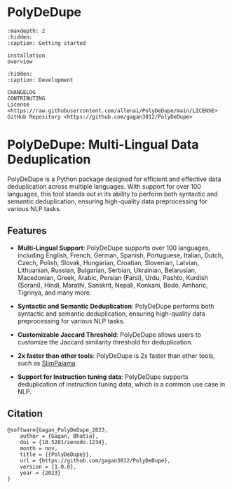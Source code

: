 # **PolyDeDupe**

```{toctree}
:maxdepth: 2
:hidden:
:caption: Getting started

installation
overview
```

```{toctree}
:hidden:
:caption: Development

CHANGELOG
CONTRIBUTING
License <https://raw.githubusercontent.com/allenai/PolyDeDupe/main/LICENSE>
GitHub Repository <https://github.com/gagan3012/PolyDeDupe>
```

# PolyDeDupe: Multi-Lingual Data Deduplication

PolyDeDupe is a Python package designed for efficient and effective data deduplication across multiple languages. With support for over 100 languages, this tool stands out in its ability to perform both syntactic and semantic deduplication, ensuring high-quality data preprocessing for various NLP tasks.

## Features

- **Multi-Lingual Support**: PolyDeDupe supports over 100 languages, including English, French, German, Spanish, Portuguese, Italian, Dutch, Czech, Polish, Slovak, Hungarian, Croatian, Slovenian, Latvian, Lithuanian, Russian, Bulgarian, Serbian, Ukrainian, Belarusian, Macedonian, Greek, Arabic, Persian (Farsi), Urdu, Pashto, Kurdish (Sorani), Hindi, Marathi, Sanskrit, Nepali, Konkani, Bodo, Amharic, Tigrinya, and many more.

- **Syntactic and Semantic Deduplication**: PolyDeDupe performs both syntactic and semantic deduplication, ensuring high-quality data preprocessing for various NLP tasks.

- **Customizable Jaccard Threshold**: PolyDeDupe allows users to customize the Jaccard similarity threshold for deduplication.

- **2x faster than other tools**: PolyDeDupe is 2x faster than other tools, such as [SlimPajama](https://github.com/Cerebras/modelzoo/tree/main/modelzoo/transformers/data_processing/slimpajama)

- **Support for Instruction tuning data**: PolyDeDupe supports deduplication of instruction tuning data, which is a common use case in NLP.

## Citation

```
@software{Gagan_PolyDeDupe_2023,
    author = {Gagan, Bhatia},
    doi = {10.5281/zenodo.1234},
    month = nov,
    title = {{PolyDeDupe}},
    url = {https://github.com/gagan3012/PolyDeDupe},
    version = {1.0.0},
    year = {2023}
}
```
